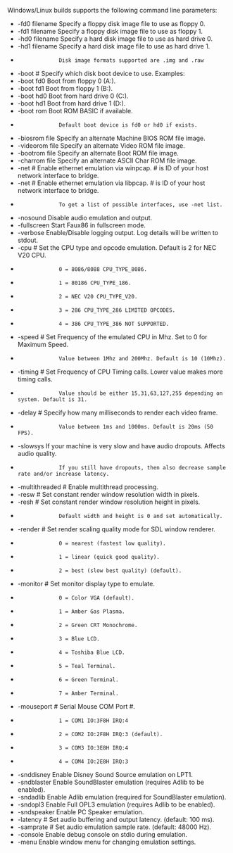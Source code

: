 Windows/Linux builds supports the following command line parameters:

- -fd0 filename    Specify a floppy disk image file to use as floppy 0.
- -fd1 filename    Specify a floppy disk image file to use as floppy 1.
- -hd0 filename    Specify a hard disk image file to use as hard drive 0.
- -hd1 filename    Specify a hard disk image file to use as hard drive 1.
-                  Disk image formats supported are .img and .raw
- -boot #          Specify which disk boot device to use. Examples:
- -boot fd0        Boot from floppy 0 (A:).
- -boot fd1        Boot from floppy 1 (B:).
- -boot hd0        Boot from hard drive 0 (C:).
- -boot hd1        Boot from hard drive 1 (D:).
- -boot rom        Boot ROM BASIC if available.
-                  Default boot device is fd0 or hd0 if exists.
- -biosrom file    Specify an alternate Machine BIOS ROM file image.
- -videorom file   Specify an alternate Video ROM file image.
- -bootrom file    Specify an alternate Boot ROM file image.
- -charrom file    Specify an alternate ASCII Char ROM file image.
- -net #           Enable ethernet emulation via winpcap. # is ID of your host network interface to bridge.
- -net #           Enable ethernet emulation via libpcap. # is ID of your host network interface to bridge.
-                  To get a list of possible interfaces, use -net list.
- -nosound         Disable audio emulation and output.
- -fullscreen      Start Faux86 in fullscreen mode.
- -verbose         Enable/Disable logging output. Log details will be written to stdout.
- -cpu #           Set the CPU type and opcode emulation. Default is 2 for NEC V20 CPU.
-                  0 = 8086/8088 CPU_TYPE_8086.
-                  1 = 80186 CPU_TYPE_186.
-                  2 = NEC V20 CPU_TYPE_V20.
-                  3 = 286 CPU_TYPE_286 LIMITED OPCODES.
-                  4 = 386 CPU_TYPE_386 NOT SUPPORTED.
- -speed #         Set Frequency of the emulated CPU in Mhz. Set to 0 for Maximum Speed.
-                  Value between 1Mhz and 200Mhz. Default is 10 (10Mhz).
- -timing #        Set Frequency of CPU Timing calls. Lower value makes more timing calls.
-                  Value should be either 15,31,63,127,255 depending on system. Default is 31.
- -delay #         Specify how many milliseconds to render each video frame.
-                  Value between 1ms and 1000ms. Default is 20ms (50 FPS).
- -slowsys         If your machine is very slow and have audio dropouts. Affects audio quality.
-                  If you still have dropouts, then also decrease sample rate and/or increase latency.
- -multithreaded # Enable multithread processing.
- -resw #	         Set constant render window resolution width in pixels.
- -resh #	         Set constant render window resolution height in pixels.
-                  Default width and height is 0 and set automatically.
- -render #	       Set render scaling quality mode for SDL window renderer.
-                  0 = nearest (fastest low quality).
-                  1 = linear (quick good quality).
-                  2 = best (slow best quality) (default).
- -monitor #       Set monitor display type to emulate.
-                  0 = Color VGA (default).
-                  1 = Amber Gas Plasma.
-                  2 = Green CRT Monochrome.
-                  3 = Blue LCD.
-                  4 = Toshiba Blue LCD.
-                  5 = Teal Terminal.
-                  6 = Green Terminal.
-                  7 = Amber Terminal.
- -mouseport #     Serial Mouse COM Port #.
-                  1 = COM1 IO:3F8H IRQ:4
-                  2 = COM2 IO:2F8H IRQ:3 (default).
-                  3 = COM3 IO:3E8H IRQ:4
-                  4 = COM4 IO:2E8H IRQ:3 
- -snddisney       Enable Disney Sound Source emulation on LPT1.
- -sndblaster      Enable SoundBlaster emulation (requires Adlib to be enabled).
- -sndadlib        Enable Adlib emulation (required for SoundBlaster emulation).
- -sndopl3         Enable Full OPL3 emulation (requires Adlib to be enabled).
- -sndspeaker      Enable PC Speaker emulation.
- -latency #       Set audio buffering and output latency. (default: 100 ms).
- -samprate #      Set audio emulation sample rate. (default: 48000 Hz).
- -console         Enable debug console on stdio during emulation.
- -menu		         Enable window menu for changing emulation settings.
